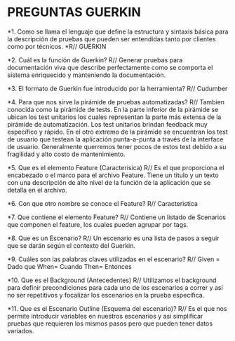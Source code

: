 # PREGUNTAS GUERKIN

*1.	Como se llama el lenguaje que define la estructura y sintaxis básica para la descripción de pruebas que pueden ser entendidas tanto por clientes como por técnicos.
    	*R// GUERKIN
     
*2.	Cuál es la función de Guerkin? 
R// Generar pruebas para documentación viva que describe perfectamente como se comporta el sistema enriquecido y manteniendo la documentación.

*3.	El formato de Guerkin fue introducido por la herramienta?
R// Cudumber

*4.	Para que nos sirve la pirámide de pruebas automatizadas?
R// Tambien conocida como la pirámide de tests.
En la parte inferior de la pirámide se ubican los test unitarios los cuales representan la parte más extensa de la pirámide de automatización. Los test unitarios brindan feedback muy específico y rápido.
En el otro extremo de la pirámide se encuentran los test de usuario que testean la aplicación punta-a-punta a través de la interface de usuario. Generalmente querremos tener pocos de estos test debido a su fragilidad y alto costo de mantenimiento.

*5.	Que es el elemento Feature (Caracterisica)
R// Es el  que proporciona el encabezado o el marco para el archivo Feature. Tiene un titulo y un texto con una descripción de alto nivel de la función de la aplicación que se detalla en el archivo.

*6.	Con que otro nombre se conoce el Feature?
R// Caracteristica

*7.	Que contiene el elemento Feature?
R// Contiene un listado de Scenarios que componen el feature, los cuales pueden agrupar por tags.

*8.	Que es un Escenario?
R// Un escenario es una lista de pasos a seguir que se darán según el contexto del Guerkin.

*9.	Cuáles son las palabras claves utilizadas en el escenario?
R//	 Given = Dado que
 	When= Cuando
	Then= Entonces

*10.	Que es el Background (Antecedentes)
R// Utilizamos el background para definir precondiciones para cada uno de los escenarios a correr y así no ser repetitivos y focalizar los escenarios en la prueba específica. 

*11.	Que es el Escenario Outline (Esquema del escenario)?
R// Es el que nos permite introducir variables en nuestros escenarios y asi simplificar pruebas que requieren los mismos pasos pero que pueden tener datos variados.

